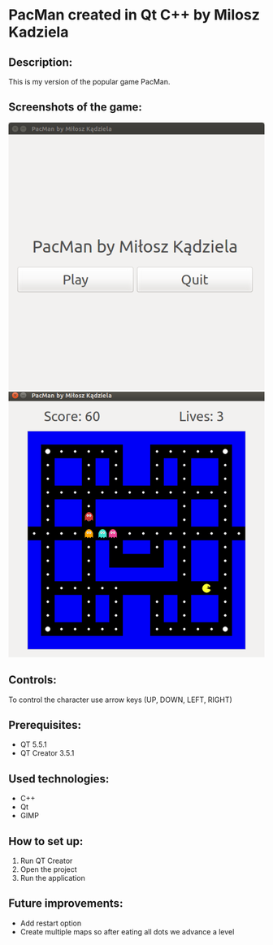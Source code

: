 # PacMan created in Qt C++ by Milosz Kadziela

## Description:
This is my version of the popular game PacMan.

## Screenshots of the game:
![PacMan menu](README_assets/pacman-menu.png "PacMan Menu")
![PacMan gameplay](README_assets/pacman-gameplay.png "PacMan Game")


## Controls:
To control the character use arrow keys (UP, DOWN, LEFT, RIGHT)

## Prerequisites:
- QT 5.5.1
- QT Creator 3.5.1

## Used technologies:
- C++
- Qt
- GIMP

## How to set up:
1. Run QT Creator
2. Open the project
3. Run the application

## Future improvements:
- Add restart option
- Create multiple maps so after eating all dots we advance a level